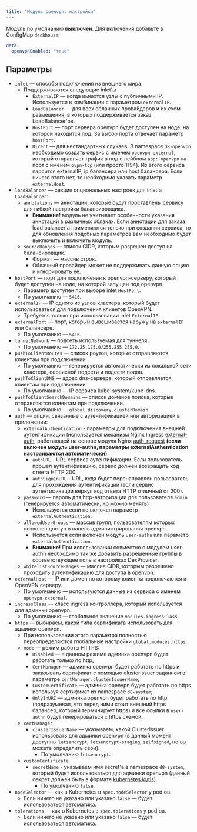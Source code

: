 ```yaml
---
title: "Модуль openvpn: настройки"
---
```


Модуль по умолчанию **выключен**. Для включения добавьте в ConfigMap `deckhouse`:

```yaml
data:
  openvpnEnabled: "true"
```

## Параметры

* `inlet` — способы подключения из внешнего мира.
    * Поддерживаются следующие inlet'ы
      * `ExternalIP` — когда имеются узлы с публичными IP. Используется в комбинации с параметром `externalIP`.
      * `LoadBalancer` — для всех облачных провайдеров и их схем размещения, в которых поддерживается заказ LoadBalancer'ов.
      * `HostPort` — порт сервера openvpn будет доступен на ноде, на которой находится под. За выбор порта отвечает параметр `hostPort`.
      * `Direct` — для нестандартных случаев. В namespace `d8-openvpn` необходимо создать сервис с именем `openvpn-external`, который отправляет трафик в под с лейблом `app: openvpn` на порт с именем `ovpn-tcp` (или просто 1194). Из этого сервиса парсится externalIP, ip балансера или host балансера. Если ничего этого нет, то необходимо указать параметр `externalHost`.
* `loadBalancer` — секция опциональных настроек для inlet'а `LoadBalancer`:
    * `annotations` — аннотации, которые будут проставлены сервису для гибкой настройки балансировщика.
        * **Внимание!** модуль не учитывает особенности указания аннотаций в различных облаках. Если аннотации для заказа load balancer'а применяются только при создании сервиса, то для обновления подобных параметров вам необходимо будет выключить и включить модуль.
    * `sourceRanges` — список CIDR, которым разрешен доступ на балансировщик.
        * Формат — массив строк.
        * Облачный провайдер может не поддерживать данную опцию и игнорировать её.
* `hostPort` — порт для подключения к openvpn-серверу, который будет доступен на ноде, на которой запущен под openvpn.
  * Параметр доступен при выборе inlet `HostPort`.
  * По умолчанию — `5416`.
* `externalIP` — IP одного из узлов кластера, который будет использоваться для подключения клиентов OpenVPN.
  * Требуется только при использовании inlet `ExternalIP`.
* `externalPort` — порт, который вывешивается наружу на `externalIP` или балансере.
  * По умолчанию — `5416`.
* `tunnelNetwork` — подсеть используемая для туннеля.
  * По умолчанию — `172.25.175.0/255.255.255.0`.
* `pushToClientRoutes` — список роутов, которые отправляются клиентам при подключении.
  * По умолчанию — генерируется автоматически из локальной сети кластера, сервисной подсети и подсети подов.
* `pushToClientDNS` — адрес dns-сервера, который отправляется клиентам при подключении.
  * По умолчанию — IP сервиса kube-system/kube-dns.
* `pushToClientSearchDomains` — список доменов поиска, которые отправляются клиентам при подключении.
  * По умолчанию — `global.discovery.clusterDomain`.
* `auth` — опции, связанные с аутентификацией или авторизацией в приложении:
    * `externalAuthentication` - параметры для подключения внешней аутентификации (используется механизм Nginx Ingress [external-auth](https://kubernetes.github.io/ingress-nginx/examples/auth/external-auth/), работающей на основе модуля Nginx [auth_request](http://nginx.org/en/docs/http/ngx_http_auth_request_module.html) **(если включен модуль user-authn, параметры externalAuthentication настраиваются автоматически)**.
        * `authURL` - URL сервиса аутентификации. Если пользователь прошел аутентификацию, сервис должен возвращать код ответа HTTP 200.
        * `authSignInURL` - URL, куда будет перенаправлен пользователь для прохождения аутентификации (если сервис аутентификации вернул код ответа HTTP отличный от 200).
    * `password` — пароль для http-авторизации для пользователя `admin` (генерируется автоматически, но можно менять)
        * Используется если не включен параметр `externalAuthentication`.
    * `allowedUserGroups` — массив групп, пользователям которых позволен доступ в панель администрирования openvpn.
        * Используется если включен модуль `user-authn` или параметр `externalAuthentication`.
        * **Внимание!** При использовании совместно с модулем user-authn необходимо так же добавить разрешенные группы в соответствующее поле в настройках DexProvider.
    * `whitelistSourceRanges` — массив CIDR, которым разрешено проходить аутентификацию для доступа в openvpn.
* `externalHost` — IP или домен по которому клиенты подключаются к OpenVPN серверу.
  * По умолчанию — используются данные из сервиса с именем `openvpn-external`.
* `ingressClass` — класс ingress контроллера, который используется для админки openvpn.
    * По умолчанию — глобальное значение `modules.ingressClass`.
* `https` — выбираем, какой типа сертификата использовать для админки openvpn.
    * При использовании этого параметра полностью переопределяются глобальные настройки `global.modules.https`.
    * `mode` — режим работы HTTPS:
        * `Disabled` — в данном режиме админка openvpn будет работать только по http;
        * `CertManager` — админка openvpn будет работать по https и заказывать сертификат с помощью clusterissuer заданном в параметре `certManager.clusterIssuerName`;
        * `CustomCertificate` — админка openvpn будет работать по https используя сертификат из namespace `d8-system`;
        * `OnlyInURI` — админка openvpn будет работать по http (подразумевая, что перед ними стоит внешний https балансер, который терминирует https) и все ссылки в `user-authn` будут генерироваться с https схемой.
    * `certManager`
      * `clusterIssuerName` — указываем, какой ClusterIssuer использовать для админки openvpn (в данный момент доступны `letsencrypt`, `letsencrypt-staging`, `selfsigned`, но вы можете определить свои).
        * По умолчанию `letsencrypt`.
    * `customCertificate`
      * `secretName` - указываем имя secret'а в namespace `d8-system`, который будет использоваться для админки openvpn (данный секрет должен быть в формате [kubernetes.io/tls](https://kubernetes.github.io/ingress-nginx/user-guide/tls/#tls-secrets)).
        * По умолчанию `false`.
* `nodeSelector` — как в Kubernetes в `spec.nodeSelector` у pod'ов.
    * Если ничего не указано или указано `false` — будет [использоваться автоматика](../../#выделение-узлов-под-определенный-вид-нагрузки).
* `tolerations` — как в Kubernetes в `spec.tolerations` у pod'ов.
    * Если ничего не указано или указано `false` — будет [использоваться автоматика](../../#выделение-узлов-под-определенный-вид-нагрузки).
